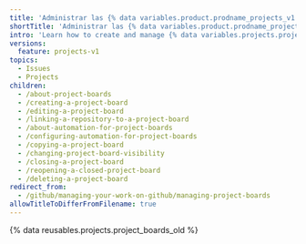 ```yaml
---
title: 'Administrar las {% data variables.product.prodname_projects_v1 %}'
shortTitle: 'Administrar las {% data variables.product.prodname_projects_v1 %}'
intro: 'Learn how to create and manage {% data variables.projects.projects_v1_boards %}'
versions:
  feature: projects-v1
topics:
  - Issues
  - Projects
children:
  - /about-project-boards
  - /creating-a-project-board
  - /editing-a-project-board
  - /linking-a-repository-to-a-project-board
  - /about-automation-for-project-boards
  - /configuring-automation-for-project-boards
  - /copying-a-project-board
  - /changing-project-board-visibility
  - /closing-a-project-board
  - /reopening-a-closed-project-board
  - /deleting-a-project-board
redirect_from:
  - /github/managing-your-work-on-github/managing-project-boards
allowTitleToDifferFromFilename: true
---
```


{% data reusables.projects.project_boards_old %}
